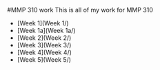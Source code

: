 #MMP 310 work
This is all of my work for MMP 310
- [Week 1](Week 1/)
- [Week 1a](Week 1a/)
- [Week 2](Week 2/)
- [Week 3](Week 3/)
- [Week 4](Week 4/)
- [Week 5](Week 5/)
